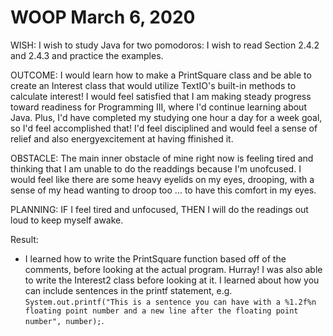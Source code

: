 # WOOP March 6, 2020 

WISH: I wish to study Java for two pomodoros: I wish to read Section 2.4.2 and 2.4.3 and practice the examples. 

OUTCOME: I would learn how to make a PrintSquare class and be able to create an Interest class that would utilize TextIO's built-in methods to calculate interest! I would feel satisfied that I am making steady progress toward readiness for Programming III, where I'd continue learning about Java. Plus, I'd have completed my studying one hour a day for a week goal, so I'd feel accomplished that! I'd feel disciplined and would feel a sense of relief and also energyexcitement at having ffinished it. 

OBSTACLE: The main inner obstacle of mine right now is feeling tired and thinking that I am unable to do the readdings because I'm unofcused. I would feel like there are some heavy eyelids on my eyes, drooping, with a sense of my head wanting to droop too ... to have this comfort in my eyes. 

PLANNING: IF I feel tired and unfocused, THEN I will do the readings out loud to keep myself awake. 

Result: 
- I learned how to write the PrintSquare function based off of the comments, before looking at the actual program. Hurray! I was also able to write the Interest2 class before looking at it. I learned about how you can include sentences in the printf statement, e.g. `System.out.printf("This is a sentence you can have with a %1.2f%n floating point number and a new line after the floating point number", number);`. 